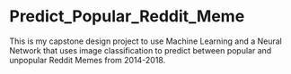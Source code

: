 # Predict_Popular_Reddit_Meme
This is my capstone design project to use Machine Learning and a Neural Network that uses image classification to predict between popular and unpopular Reddit Memes from 2014-2018.
